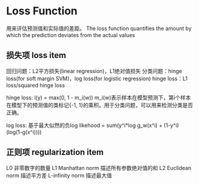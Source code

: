 # Loss Function
用来评估预测值和实际值的差距。
The loss function quantifies the amount by which the prediction deviates from the actual values

## 损失项 loss item
回归问题：L2平方损失(linear regression)，L1绝对值损失
分类问题：hinge loss(for soft margin SVM)，log loss(for logistic regression)
hinge loss：L1 loss/squared hinge loss

hinge loss:
l(y) = max(0, 1 - m_i(w))
m_i(w)表示样本在模型预测下，第i个样本在模型下的预测值的类标记{-1, 1}的乘积。用于分类问题，可以用来检测分类是否正确。

log loss:
基于最大似然的负log
likehood = sum(y^i*log g_w(x^i) + (1-y^i)(log(1-g(x^i))))

## 正则项 regularization item
L0 非零数字的数量
L1 Manhattan norm 描述所有参数绝对值的和
L2 Euclidean norm 描述平方差
L-infinity norm 描述最大值


